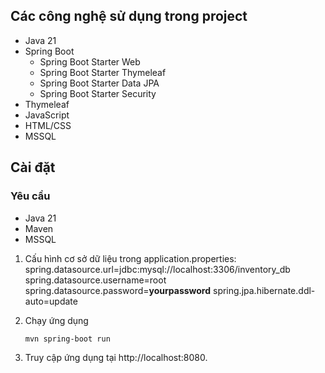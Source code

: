 ## Các công nghệ sử dụng trong project

- Java 21
- Spring Boot
  - Spring Boot Starter Web
  - Spring Boot Starter Thymeleaf
  - Spring Boot Starter Data JPA
  - Spring Boot Starter Security
- Thymeleaf
- JavaScript
- HTML/CSS
- MSSQL

## Cài đặt

### Yêu cầu

- Java 21
- Maven
- MSSQL

1. Cấu hình cơ sở dữ liệu trong application.properties:
   spring.datasource.url=jdbc:mysql://localhost:3306/inventory_db
   spring.datasource.username=root
   spring.datasource.password=**yourpassword**
   spring.jpa.hibernate.ddl-auto=update

2. Chạy ứng dụng
   ```bash
   mvn spring-boot run

4. Truy cập ứng dụng tại http://localhost:8080.
